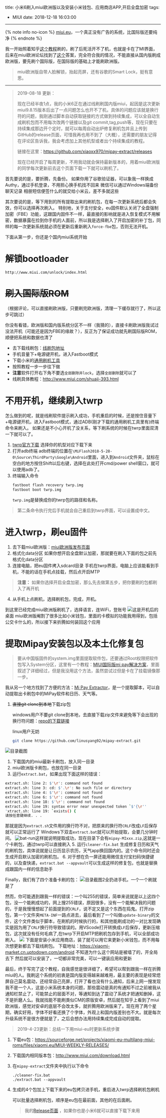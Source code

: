 title: 小米6刷入miui欧洲版以及安装小米钱包、应用商店APP,开启全盘加密
tags:
  - MIUI
date: 2018-12-18 16:03:00
---
{% note info no-icon %}
[miui.eu](https://xiaomi.eu/community/forums/miui-rom-releases.103/)，一个真正没有广告的系统，比国际版还要纯净
{% endnote %}

我一开始照着知乎[这个教程](https://www.zhihu.com/question/50231539)刷的，刷了后死活开不了机，也就是卡在了MI界面，后来在miui欧洲论坛找到了[这个](https://xiaomi.eu/community/threads/bootloop-problem-while-flashing-eu-stable.46593/)答案，完全符合我的情况，不能直接从国内版刷成欧洲版，要先刷个国际版，在国际版的基础上才能刷欧洲版。

> miui欧洲版自带人脸解锁，抬起亮屏，还有谷歌的Smart Lock，挺有意思。

<!--more-->

----

>  2019-08-18 更新：
>
> 现在已经半夜1点，我的小米6正在通过线刷刷国内版miui，起因是这次更新miui9.8.15版本后出了一点问题怎么也开不了机，具体的问题应该就是换行符的问题，我刚通过脚本自动获取链接的方式做到持续集成，可以全自动生成刷机包而不用每次改两个链接以及git commit,tag,push等，现在只要在持续集成那边开个定时，就可以每周自动出炉修复刷机包并且上传到GitHub的release页面，可惜我再也用不到了（大概），还需要的朋友记得在评论区告诉我，我会考虑加上其他机型或者出个持续集成的教程。
>
> 链接在这里：https://github.com/xiaoxx970/mipay-extract/releases
>
> 现在已经开启了每周更新，不用我动就会保持最新版本的，用着miui欧洲版的同学每次更新前去这个页面下载一下就可以刷机了。 

首先要说的是，要折腾，先备份。
如果你用了谷歌验证器，可以象我一样换成Authy，通过手机登录，不用担心换手机找不回来
微信可以通过Windows端备份聊天记录
相册短信便签什么的就交给小米云，差不多就这些

其次要说的是，等下用到的所有提取出来的刷机包，在每一次更新系统后都会失效，你可以选择再次刷入。
特别地，关于支付安全，eu固件默认关闭了全盘强制加密（FBE）功能，这跟国内固件不一样，最直接的影响就是进入恢复模式不用解密，数据暴露在捡到你手机的人面前，所以我是选择刷入了开启加密的补丁包，同样的每一次更新系统就必须在更新后重新刷入`force-fbe`包，否则无法开机。

下面从第一步，你还是个国内miui系统开始

# 解锁bootloader
    http://www.miui.com/unlock/index.html

# ~~刷入国际版ROM~~
（根据评论，可以直接刷欧洲版，只要刷完欧洲版，清理一下缓存就行了，所以这步可跳过）

你没有看错，欧洲版和国内版系统分区不一样（我猜的），直接卡刷欧洲版我试过没法开机（可能还是因为FBE的缘故？），反正为了保证成功就先刷国际版ROM，顺便把系统和数据也清了
   - 去下载线刷包：[线刷包地址](http://en.miui.com/download.html)
   - 手机音量下+电源键开机，进入Fastboot模式
   - 下载小米的[通用刷机工具](http://bigota.d.miui.com/tools/MiFlash2018-5-28-0.zip)
   - 按照教程一步一步往下做
   - **注意**软件打开右下角不要选`全部删除并lock`，选择`全部删除`就可以了
   - 线刷具体教程：http://www.miui.com/shuaji-393.html

# 不用开机，继续刷入twrp
怎么做到的呢，就是线刷软件提示刷入成功，手机重启的时候，还是按住音量下+电源键开机，进入Fastboot模式，通过ADB(刚才下载的通用刷机工具里有)终端命令来刷入。
如果还是不小心开机了没关系，等下刷系统的时候在twrp里面双清一下就可以了。
   1. [twrp官方下载](https://twrp.me/Devices/)
    选择你的机型对应下载下来
   2. 打开adb终端
    adb终端的位置在`\MiFlash2018-5-28-0\Source\ThirdParty\Google\Android`里面，进入到`Android`文件夹，鼠标在空白的地方按住Shift以后右键，选择在此处打开cmd/power shell窗口，就可以使用adb了。
   3. 终端输入命令
      ```bash
      fastboot flash recovery twrp.img
      fastboot boot twrp.img
      ```
      `twrp.img`是替换成你的twrp包的路径和名称。
   > 第二条命令执行完后手机就会自己重启到twrp界面，可以设置成中文。
   
# 进入twrp，刷eu固件
1. 去下载miui欧洲版：[miui欧洲版发布页面](https://xiaomi.eu/community/link-forums/roms-download.73/)
2. 格式化data分区
   如果你想开启全盘默认加密，那就要在刷入下面的包之前先格式化data分区
3. 连接电脑，把eu固件拷入sdcard目录
   手机在twrp界面，电脑上应该能看到手机，不能的话在手机点挂载，然后点开启MTP
> **注意：** 如果你选择开启全盘加密，那么先去做第五步，把你要刷的包都刷入了再开机
4. 从手机上点刷机，选择刷机包，完成，开机。

到这里已经完成miui欧洲版刷机了，选择语言，连WiFi，登账号
![](https://xiaoxx.oss-cn-beijing.aliyuncs.com/blog-img/miui-eu/screen1.jpg)这是开机后的桌面
miui欧洲版阉割了很多比如小米钱包，里面的卡模拟的功能我用得到，包括公交卡什么的，所以接下来折腾如何装回这个应用

# 提取Mipay安装包以及本土化修复包
> 要从中国版固件的system.img里面提取软件包，还要通过Root权限把软件包写入System分区，这里有一个教程：[MIUI国际版mi pay解决方案](https://www.yipkwong.com/2018/06/06/167/)，里面叙述了详细经过，但是我没用这个方法，虽然尝试过但是卡在了挂载镜像那一步。

我从另一个地方找到了方便的方法：[Mi Pay Extractor](https://github.com/linusyang92/mipay-extract)，是一个提取脚本，可以自动提取出卡刷包中的MiPay软件和日历、天气等。
1. ~~直接git clone到本地~~下载zip包

   windows用户不要git clone到本地，去直接下载zip文件来避免等下会出现的换行符问题：[repo的下载链接](https://github.com/linusyang92/mipay-extract/archive/master.zip)

   linux用户无妨
   ```bash
   git clone https://github.com/linusyang92/mipay-extract.git
   ```
![目录截图](https://xiaoxx.oss-cn-beijing.aliyuncs.com/blog-img/miui-eu/git-clone.jpg)
1. 下载国内的miui最新卡刷包，放入同一目录
2. miui欧洲版卡刷包，也放在同一目录
3. 运行`extract.bat`，如果出现下面这样的错误：
```bash
extract.sh: line 2: $'\r': command not found
extract.sh: line 3: cd: $'.\r': No such file or directory
extract.sh: line 4: $'\r': command not found
extract.sh: line 6: $'\r': command not found
extract.sh: line 18: $'\r': command not found
extract.sh: line 19: syntax error near unexpected token `$'{\r''
'xtract.sh: line 19: `exists() {
请按任意键继续. . .
```
   那就是因为`extract.sh`文件用的换行符不对，把原来的换行符`CRLF`改成`LF`后保存就可以正常运行了
   Windows下双击`extract.bat`就可以开始提取，会要几分钟时间。
   ![bat-run](https://xiaoxx.oss-cn-beijing.aliyuncs.com/blog-img/miui-eu/bat-run.jpg)这样就说明提取成功，现在目录下会有`mipay-MIxxx.zip`,这就是一个卡刷包，通过twrp可以直接刷入
   <a id="five"/>
5. 运行`cleaner-fix.bat`
生成修复日历和天气的刷机包，具体说就是让日历显示农历，天气app换回国内的。这个命令同时还会生成开启默认加密的刷机包。
6. 对于想在负一屏还能用微信支付宝扫码快捷键的，以及查快递，`extract.bat --appvault`可以生成这样的修复包，也就是替换成跟国内一样的信息助手

Finally，我们有了四个准备卡刷的包：
![目录截图2](https://xiaoxx.oss-cn-beijing.aliyuncs.com/blog-img/miui-eu/mipay-extract.jpg)全扔进手机，一个一个刷就是了

然而，你可能遇到跟我一样的错误：一个叫255的错误，简单来说就是以上这四个包，没一个能刷成功的，网上搜255错误，原因很多，没有一个能解决我的问题的，于是我慢慢想起了前面提到的`CRLF`，说不定又是这个东西在捣鬼。打开zip包，第一个文件夹`META-INF`一路点进去，最后看到了一个叫做`update-binary`的文件，这个文件类似于脚本，在刷机的时候执行的，和其他能刷成功的一对比发现确实是因为用了`CRLF`换行符导致错误的。用VScode打开转换成`LF`后保存，更新压缩包，这次就没有任何毛病了,在twrp下开启MTP把刷机包存到手机，可以全部成功刷入。
![](https://xiaoxx.oss-cn-beijing.aliyuncs.com/blog-img/miui-eu/screen.png)
下面是安装小米应用商店，装了就可以用它来更新小米钱包，而不用每次想更新都去下载线刷包。
下载地址：https://xiaomi-market.cn.uptodown.com/android
不知道为什么这个网站是被墙了的，开全局去下
然后就可以安装了，一切都非常完美，可以一键装应用和更新

最后，终于写完了这个教程，自我感觉是很详细了，希望可以帮到跟我一样在折腾miui的人。我刷这个系统的初衷是国内版变得越来越难用，最主要的表现是经常熄屏自己莫名震动，还经常自己亮屏，打开了看也没有什么通知，后来上网一搜发现我不是一个人，这是小米系统本身的问题，那些震动是真的有通知不过之前被我从通知栏禁止了，可能禁止的层面不对，等通知到达了震动了系统才把通知删掉，这不是折磨人么。我就找能不能刷类似CM的原版安卓，然后就在知乎上看到了miui欧洲版，感觉对安卓的底层不会改太多，就折腾用欧洲版来了。现在用了两个星期，确实好用，字体不好看还换了个字体，外观上和国内版差别也不大。就是每次升级系统不是很方便就是了，之后会想办法用持续集成完成自动的提取。


> 2019-4-23更新：总结一下用miui-eu时更新系统步骤

   1. 下载eu包：https://sourceforge.net/projects/xiaomi-eu-multilang-miui-roms/files/xiaomi.eu/MIUI-WEEKLY-RELEASES/

   2. 下载国内相同版本包：http://www.miui.com/download.html

   3. 在`mipay-extract`文件夹中执行以下命令
      ```
      ./cleaner-fix.bat
      ./extract.bat --appvault
      ```

   4. 生成的4个包加上下载下来的eu包拷贝进手机，重启进入twrp选择刷机包刷机

      可以批量选择刷机包，顺序是eu包在最前面，其他的在后面刷。

      > 我的[Release页面](https://github.com/xiaoxx970/mipay-extract/releases) ，如果你也是小米6就可以直接下载下来用